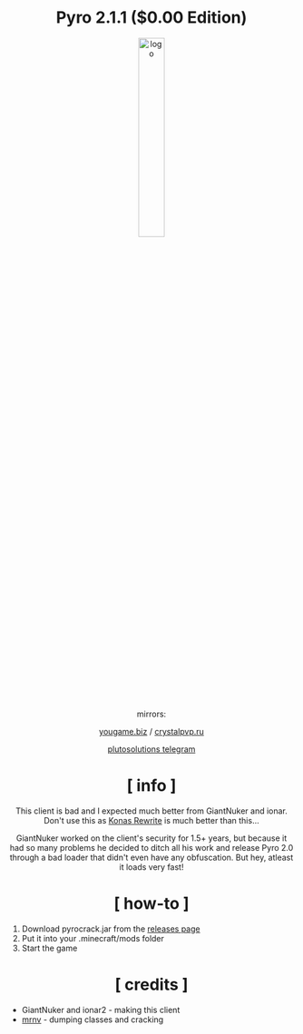 <div align="center">

# Pyro 2.1.1 ($0.00 Edition)

<img src="https://crystalpvp.ru/pyro/logo.png" alt="logo" width="30%" />

mirrors:
  
[yougame.biz](https://yougame.biz/threads/258019/) / [crystalpvp.ru](https://crystalpvp.ru/pyro/)

[plutosolutions telegram](https://t.me/plutosolutions)

# [ info ]

This client is bad and I expected much better from GiantNuker and ionar. Don't use this as [Konas Rewrite](https://github.com/PlutoSolutions/KonasRewrite) is much better than this...

GiantNuker worked on the client's security for 1.5+ years, but because it had so many problems he decided to ditch all his work and release Pyro 2.0 through a bad loader that didn't even have any obfuscation. But hey, atleast it loads very fast!

# [ how-to ]

</div>

1. Download pyrocrack.jar from the [releases page](https://github.com/PlutoSolutions/Pyro/releases)
0. Put it into your .minecraft/mods folder
0. Start the game

<div align="center">

# [ credits ]

</div>

+ GiantNuker and ionar2 - making this client
+ [mrnv](https://github.com/mr-nv) - dumping classes and cracking
